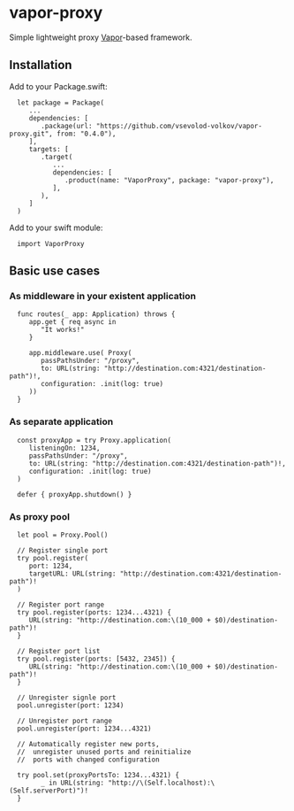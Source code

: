 # vapor-proxy

Simple lightweight proxy [Vapor](https://github.com/vapor/vapor)-based framework.

## Installation

Add to your Package.swift:

      let package = Package(
         ...
         dependencies: [
            .package(url: "https://github.com/vsevolod-volkov/vapor-proxy.git", from: "0.4.0"),
         ],
         targets: [
            .target(
               ...
               dependencies: [
                  .product(name: "VaporProxy", package: "vapor-proxy"),
               ],
            ),
         ]
      )

Add to your swift module:

      import VaporProxy

## Basic use cases

### As middleware in your existent application
      func routes(_ app: Application) throws {
         app.get { req async in
            "It works!"
         }

         app.middleware.use( Proxy(
            passPathsUnder: "/proxy",
            to: URL(string: "http://destination.com:4321/destination-path")!,
            configuration: .init(log: true)
         ))
      }

### As separate application
      const proxyApp = try Proxy.application(
         listeningOn: 1234,
         passPathsUnder: "/proxy",
         to: URL(string: "http://destination.com:4321/destination-path")!,
         configuration: .init(log: true)
      )

      defer { proxyApp.shutdown() }

### As proxy pool
      let pool = Proxy.Pool()
      
      // Register single port
      try pool.register(
         port: 1234, 
         targetURL: URL(string: "http://destination.com:4321/destination-path")!
      )
      
      // Register port range
      try pool.register(ports: 1234...4321) {
         URL(string: "http://destination.com:\(10_000 + $0)/destination-path")!
      }
      
      // Register port list
      try pool.register(ports: [5432, 2345]) {
         URL(string: "http://destination.com:\(10_000 + $0)/destination-path")!
      }

      // Unregister signle port
      pool.unregister(port: 1234)

      // Unregister port range
      pool.unregister(port: 1234...4321)

      // Automatically register new ports,
      //  unregister unused ports and reinitialize
      //  ports with changed configuration

      try pool.set(proxyPortsTo: 1234...4321) {
            _ in URL(string: "http://\(Self.localhost):\(Self.serverPort)")!
      }
